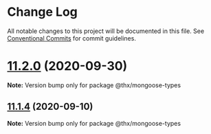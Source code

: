 # Change Log

All notable changes to this project will be documented in this file.
See [Conventional Commits](https://conventionalcommits.org) for commit guidelines.

# [11.2.0](https://github.com/thr-consulting/thr-addons/compare/@thx/mongoose-types@11.1.4...@thx/mongoose-types@11.2.0) (2020-09-30)

**Note:** Version bump only for package @thx/mongoose-types





## [11.1.4](https://github.com/thr-consulting/thr-addons/compare/@thx/mongoose-types@11.1.3...@thx/mongoose-types@11.1.4) (2020-09-10)

**Note:** Version bump only for package @thx/mongoose-types
